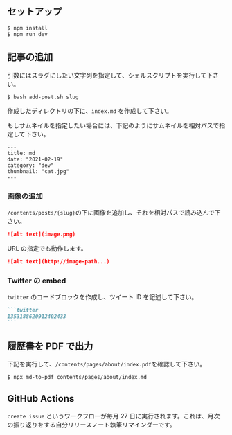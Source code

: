 ## セットアップ

```shell
$ npm install
$ npm run dev
```

## 記事の追加

引数にはスラグにしたい文字列を指定して、シェルスクリプトを実行して下さい。

```shell
$ bash add-post.sh slug
```

作成したディレクトリの下に、`index.md` を作成して下さい。

もしサムネイルを指定したい場合には、下記のようにサムネイルを相対パスで指定して下さい。

```
---
title: md
date: "2021-02-19"
category: "dev"
thumbnail: "cat.jpg"
---
```

### 画像の追加

`/contents/posts/{slug}`の下に画像を追加し、それを相対パスで読み込んで下さい。

```md
![alt text](image.png)
```

URL の指定でも動作します。

```md
![alt text](http://image-path...)
```

### Twitter の embed

`twitter` のコードブロックを作成し、ツイート ID を記述して下さい。

````md
```twitter
1353188620912402433
```
````

## 履歴書を PDF で出力

下記を実行して、`/contents/pages/about/index.pdf`を確認して下さい。

```shell
$ npx md-to-pdf contents/pages/about/index.md
```

## GitHub Actions

`create issue` というワークフローが毎月 27 日に実行されます。これは、月次の振り返りをする自分リリースノート執筆リマインダーです。
